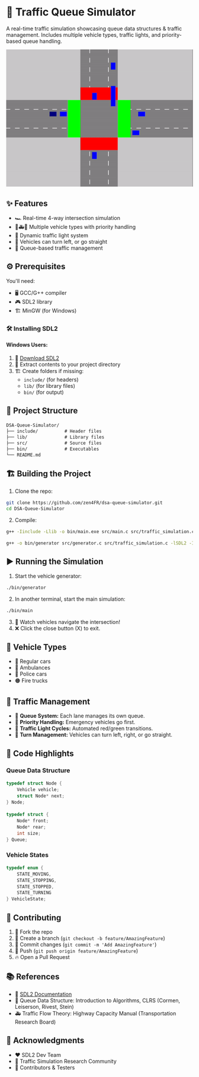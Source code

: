 # 🚦 Traffic Queue Simulator

A real-time traffic simulation showcasing queue data structures & traffic management. Includes multiple vehicle types, traffic lights, and priority-based queue handling.

![Traffic Simulation Demo](demo.gif)

## ✨ Features

- 🏎️ Real-time 4-way intersection simulation
- 🚓🚑🚒 Multiple vehicle types with priority handling
- 🚦 Dynamic traffic light system
- 🔄 Vehicles can turn left, or go straight
- 🎯 Queue-based traffic management

## ⚙️ Prerequisites

You'll need:
- 🖥️ GCC/G++ compiler
- 🎮 SDL2 library
- 🏗️ MinGW (for Windows)

### 🛠 Installing SDL2

#### Windows Users:
1. 🔗 [Download SDL2](https://www.libsdl.org/download-2.0.php)
2. 📂 Extract contents to your project directory
3. 🏗 Create folders if missing:
   - `include/` (for headers)
   - `lib/` (for library files)
   - `bin/` (for output)

## 📂 Project Structure

```
DSA-Queue-Simulator/
├── include/          # Header files
├── lib/              # Library files
├── src/              # Source files
├── bin/              # Executables
└── README.md
```

## 🏗️ Building the Project

1. Clone the repo:
```bash
git clone https://github.com/zen4FR/dsa-queue-simulator.git
cd DSA-Queue-Simulator
```

2. Compile:
```bash
g++ -Iinclude -Llib -o bin/main.exe src/main.c src/traffic_simulation.c -lmingw32 -lSDL2main -lSDL2
```

```bash
g++ -o bin/generator src/generator.c src/traffic_simulation.c -lSDL2 -Iinclude -Llib -lmingw32 -lSDL2main -lSDL2
```

## ▶️ Running the Simulation

1. Start the vehicle generator:
```bash
./bin/generator
```
2. In another terminal, start the main simulation:
```bash
./bin/main
```
3. 🚗 Watch vehicles navigate the intersection!
4. ❌ Click the close button (X) to exit.

## 🚙 Vehicle Types
- 🔵 Regular cars
- 🔴 Ambulances
- 🔷 Police cars
- 🟠 Fire trucks

## 🏁 Traffic Management

- 🚦 **Queue System:** Each lane manages its own queue.
- 🚨 **Priority Handling:** Emergency vehicles go first.
- 🔄 **Traffic Light Cycles:** Automated red/green transitions.
- 🔁 **Turn Management:** Vehicles can turn left, right, or go straight.

## 📜 Code Highlights

### Queue Data Structure
```c
typedef struct Node {
    Vehicle vehicle;
    struct Node* next;
} Node;

typedef struct {
    Node* front;
    Node* rear;
    int size;
} Queue;
```

### Vehicle States
```c
typedef enum {
    STATE_MOVING,
    STATE_STOPPING,
    STATE_STOPPED,
    STATE_TURNING
} VehicleState;
```

## 🤝 Contributing

1. 🍴 Fork the repo
2. 🌿 Create a branch (`git checkout -b feature/AmazingFeature`)
3. 💾 Commit changes (`git commit -m 'Add AmazingFeature'`)
4. 🚀 Push (`git push origin feature/AmazingFeature`)
5. 🔥 Open a Pull Request

## 📚 References
- 📖 [SDL2 Documentation](https://wiki.libsdl.org/)
- 📘 Queue Data Structure: Introduction to Algorithms, CLRS (Cormen, Leiserson, Rivest, Stein)
- 🚑 Traffic Flow Theory: Highway Capacity Manual (Transportation Research Board)

## 🙌 Acknowledgments
- ❤️ SDL2 Dev Team
- 🔬 Traffic Simulation Research Community
- 🎯 Contributors & Testers
